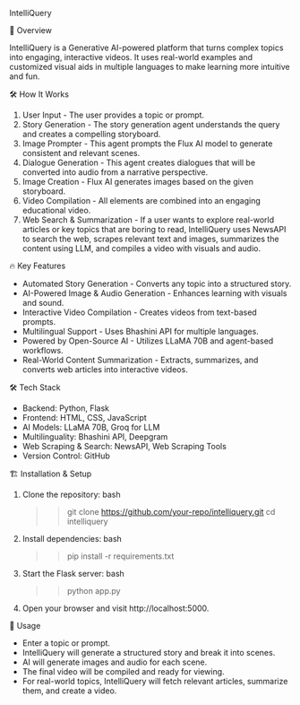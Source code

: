  IntelliQuery

 🚀 Overview

IntelliQuery is a Generative AI-powered platform that turns complex topics into engaging, interactive videos. It uses real-world examples and customized visual aids in multiple languages to make learning more intuitive and fun.

 🛠 How It Works

1. User Input - The user provides a topic or prompt.
2. Story Generation - The story generation agent understands the query and creates a compelling storyboard.
3. Image Prompter - This agent prompts the Flux AI model to generate consistent and relevant scenes.
4. Dialogue Generation - This agent creates dialogues that will be converted into audio from a narrative perspective.
5. Image Creation - Flux AI generates images based on the given storyboard.
6. Video Compilation - All elements are combined into an engaging educational video.
7. Web Search & Summarization - If a user wants to explore real-world articles or key topics that are boring to read, IntelliQuery uses NewsAPI to search the web, scrapes relevant text and images, summarizes the content using LLM, and compiles a video with visuals and audio.

 🔥 Key Features

- Automated Story Generation - Converts any topic into a structured story.
- AI-Powered Image & Audio Generation - Enhances learning with visuals and sound.
- Interactive Video Compilation - Creates videos from text-based prompts.
- Multilingual Support - Uses Bhashini API for multiple languages.
- Powered by Open-Source AI - Utilizes LLaMA 70B and agent-based workflows.
- Real-World Content Summarization - Extracts, summarizes, and converts web articles into interactive videos.

 🛠 Tech Stack

- Backend: Python, Flask
- Frontend: HTML, CSS, JavaScript
- AI Models: LLaMA 70B, Groq for LLM
- Multilinguality: Bhashini API, Deepgram
- Web Scraping & Search: NewsAPI, Web Scraping Tools
- Version Control: GitHub

 🏗 Installation & Setup

1. Clone the repository:
   bash
   >>git clone https://github.com/your-repo/intelliquery.git
   >>cd intelliquery
   
2. Install dependencies:
   bash
   >>pip install -r requirements.txt
   
3. Start the Flask server:
   bash
   >>python app.py
   
4. Open your browser and visit http://localhost:5000.

 📌 Usage

- Enter a topic or prompt.
- IntelliQuery will generate a structured story and break it into scenes.
- AI will generate images and audio for each scene.
- The final video will be compiled and ready for viewing.
- For real-world topics, IntelliQuery will fetch relevant articles, summarize them, and create a video.

